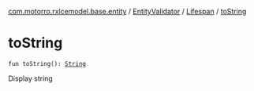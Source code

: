 [com.motorro.rxlcemodel.base.entity](../../index.md) / [EntityValidator](../index.md) / [Lifespan](index.md) / [toString](./to-string.md)

# toString

`fun toString(): `[`String`](https://kotlinlang.org/api/latest/jvm/stdlib/kotlin/-string/index.html)

Display string


